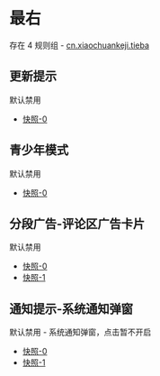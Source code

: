 # 最右

存在 4 规则组 - [cn.xiaochuankeji.tieba](/src/apps/cn.xiaochuankeji.tieba.ts)

## 更新提示

默认禁用

- [快照-0](https://i.gkd.li/import/12660882)

## 青少年模式

默认禁用

- [快照-0](https://i.gkd.li/import/12660929)

## 分段广告-评论区广告卡片

默认禁用

- [快照-0](https://i.gkd.li/import/12661011)
- [快照-1](https://i.gkd.li/import/12661028)

## 通知提示-系统通知弹窗

默认禁用 - 系统通知弹窗，点击暂不开启

- [快照-0](https://i.gkd.li/import/12660823)
- [快照-1](https://i.gkd.li/import/12660851)
